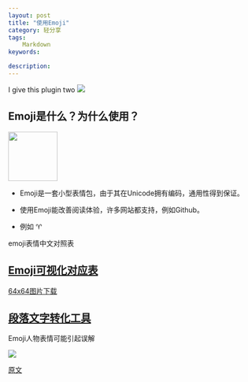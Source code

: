 ```yaml
---
layout: post
title: "使用Emoji"
category: 轻分享
tags:
    Markdown
keywords: 

description: 
---
```



I give this plugin two ![]({{site.zhehua.emoji}}/+1.png)




## Emoji是什么？为什么使用？

<img src="{{site.zhehua.images}}/LightShare/Emoji/emoji-tongue.jpg" width = "100" height = "100" />




* Emoji是一套小型表情包，由于其在Unicode拥有编码，通用性得到保证。

* 使用Emoji能改善阅读体验，许多网站都支持，例如Github。

* 例如 :aries:


emoji表情中文对照表




## [Emoji可视化对应表](http://www.webpagefx.com/tools/emoji-cheat-sheet/)

[64x64图片下载](https://github.com/WebpageFX/emoji-cheat-sheet.com)

## [段落文字转化工具](http://superemojitranslator.com/emoji-translate)


Emoji人物表情可能引起误解

![]({{site.zhehua.images}}/LightShare/Emoji/diff_emoji.gif)

[原文](http://doc.99yee.cn/2016/04/20/emoji_misunderstanding/)